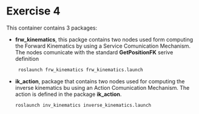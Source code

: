 # Exercise 4

This container contains 3 packages:
- **frw_kinematics**, this packge contains two nodes used form computing the Forward Kinematics by using a Service Comunication Mechanism. The nodes comunicate with the standard **GetPositionFK** serive definition <br/>             
  ```bash
   roslaunch frw_kinematics frw_kinematics.launch
   ```
- **ik_action**, package that contains two nodes used for computing the inverse kinematics bu using an Action Comunication Mechanism. The action is defined in the package **ik_action**. <br/>
   ```bash
   roslaunch inv_kinematics inverse_kinematics.launch
   ```
